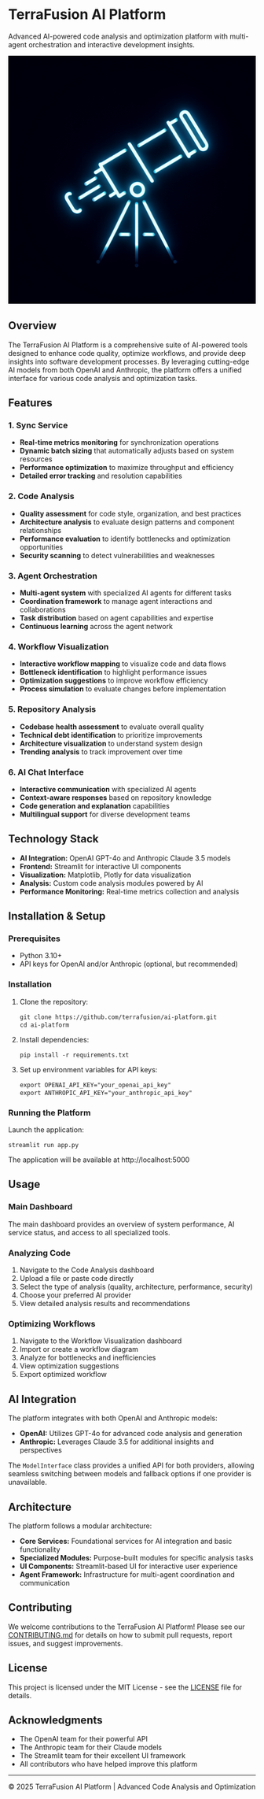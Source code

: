 # TerraFusion AI Platform

Advanced AI-powered code analysis and optimization platform with multi-agent orchestration and interactive development insights.

![TerraFusion AI Platform](generated-icon.png)

## Overview

The TerraFusion AI Platform is a comprehensive suite of AI-powered tools designed to enhance code quality, optimize workflows, and provide deep insights into software development processes. By leveraging cutting-edge AI models from both OpenAI and Anthropic, the platform offers a unified interface for various code analysis and optimization tasks.

## Features

### 1. Sync Service

- **Real-time metrics monitoring** for synchronization operations
- **Dynamic batch sizing** that automatically adjusts based on system resources
- **Performance optimization** to maximize throughput and efficiency
- **Detailed error tracking** and resolution capabilities

### 2. Code Analysis

- **Quality assessment** for code style, organization, and best practices
- **Architecture analysis** to evaluate design patterns and component relationships
- **Performance evaluation** to identify bottlenecks and optimization opportunities
- **Security scanning** to detect vulnerabilities and weaknesses

### 3. Agent Orchestration

- **Multi-agent system** with specialized AI agents for different tasks
- **Coordination framework** to manage agent interactions and collaborations
- **Task distribution** based on agent capabilities and expertise
- **Continuous learning** across the agent network

### 4. Workflow Visualization

- **Interactive workflow mapping** to visualize code and data flows
- **Bottleneck identification** to highlight performance issues
- **Optimization suggestions** to improve workflow efficiency
- **Process simulation** to evaluate changes before implementation

### 5. Repository Analysis

- **Codebase health assessment** to evaluate overall quality
- **Technical debt identification** to prioritize improvements
- **Architecture visualization** to understand system design
- **Trending analysis** to track improvement over time

### 6. AI Chat Interface

- **Interactive communication** with specialized AI agents
- **Context-aware responses** based on repository knowledge
- **Code generation and explanation** capabilities
- **Multilingual support** for diverse development teams

## Technology Stack

- **AI Integration:** OpenAI GPT-4o and Anthropic Claude 3.5 models
- **Frontend:** Streamlit for interactive UI components
- **Visualization:** Matplotlib, Plotly for data visualization
- **Analysis:** Custom code analysis modules powered by AI
- **Performance Monitoring:** Real-time metrics collection and analysis

## Installation & Setup

### Prerequisites

- Python 3.10+
- API keys for OpenAI and/or Anthropic (optional, but recommended)

### Installation

1. Clone the repository:
   ```
   git clone https://github.com/terrafusion/ai-platform.git
   cd ai-platform
   ```

2. Install dependencies:
   ```
   pip install -r requirements.txt
   ```

3. Set up environment variables for API keys:
   ```
   export OPENAI_API_KEY="your_openai_api_key"
   export ANTHROPIC_API_KEY="your_anthropic_api_key"
   ```

### Running the Platform

Launch the application:
```
streamlit run app.py
```

The application will be available at http://localhost:5000

## Usage

### Main Dashboard

The main dashboard provides an overview of system performance, AI service status, and access to all specialized tools.

### Analyzing Code

1. Navigate to the Code Analysis dashboard
2. Upload a file or paste code directly
3. Select the type of analysis (quality, architecture, performance, security)
4. Choose your preferred AI provider
5. View detailed analysis results and recommendations

### Optimizing Workflows

1. Navigate to the Workflow Visualization dashboard
2. Import or create a workflow diagram
3. Analyze for bottlenecks and inefficiencies
4. View optimization suggestions
5. Export optimized workflow

## AI Integration

The platform integrates with both OpenAI and Anthropic models:

- **OpenAI:** Utilizes GPT-4o for advanced code analysis and generation
- **Anthropic:** Leverages Claude 3.5 for additional insights and perspectives

The `ModelInterface` class provides a unified API for both providers, allowing seamless switching between models and fallback options if one provider is unavailable.

## Architecture

The platform follows a modular architecture:

- **Core Services:** Foundational services for AI integration and basic functionality
- **Specialized Modules:** Purpose-built modules for specific analysis tasks
- **UI Components:** Streamlit-based UI for interactive user experience
- **Agent Framework:** Infrastructure for multi-agent coordination and communication

## Contributing

We welcome contributions to the TerraFusion AI Platform! Please see our [CONTRIBUTING.md](CONTRIBUTING.md) for details on how to submit pull requests, report issues, and suggest improvements.

## License

This project is licensed under the MIT License - see the [LICENSE](LICENSE) file for details.

## Acknowledgments

- The OpenAI team for their powerful API
- The Anthropic team for their Claude models
- The Streamlit team for their excellent UI framework
- All contributors who have helped improve this platform

---

© 2025 TerraFusion AI Platform | Advanced Code Analysis and Optimization